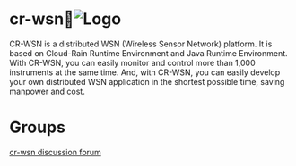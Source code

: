 # cr-wsn![Logo](http://d-rain.com/web/crtc_logo7_t.gif)
CR-WSN is a distributed WSN (Wireless Sensor Network) platform. It is based on Cloud-Rain Runtime Environment and Java Runtime Environment. With CR-WSN, you can easily monitor and control more than 1,000 instruments at the same time. And, with CR-WSN, you can easily develop your own distributed WSN application in the shortest possible time, saving manpower and cost. 

# Groups
<a href="http://groups.google.com/group/cr-wsn" target="_blank">cr-wsn discussion forum</a>
